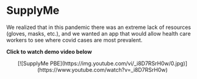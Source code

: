 # SupplyMe

We realized that in this pandemic there was an extreme lack of resources (gloves, masks, etc.), and we wanted an app that would allow health care workers to see where covid cases are most prevalent.

**Click to watch demo video below**
<div align="center">
  <div>
  [![SupplyMe PBE](https://img.youtube.com/vi/_i8D7RSrH0w/0.jpg)](https://www.youtube.com/watch?v=_i8D7RSrH0w)
  </div>
</div>



